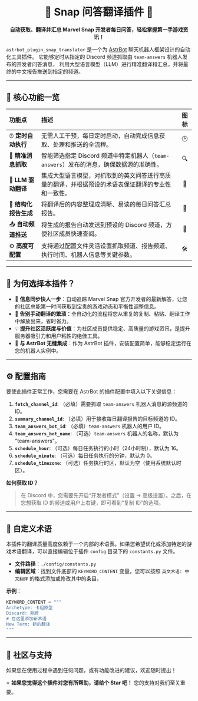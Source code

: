 <h1 align="center">🚀 Snap 问答翻译插件 🚀</h1>

<p align="center">
<strong>自动获取、翻译并汇总 Marvel Snap 开发者每日问答，轻松掌握第一手游戏资讯！</strong>
</p>

`astrbot_plugin_snap_translator` 是一个为 <a href="https://github.com/Soulter/AstrBot">AstrBot</a> 聊天机器人框架设计的自动化工具插件。
它能够定时从指定的 Discord 频道抓取由 `team-answers` 机器人发布的开发者问答消息，
利用大型语言模型（LLM）进行精准翻译和汇总，并将最终的中文报告推送到指定的频道。
</p>

---

## 🚀 核心功能一览

| 功能点 | 描述 | 图标 |
| :--- | :--- | :--: |
| ⏰ **定时自动执行** | 无需人工干预，每日定时启动，自动完成信息获取、处理和推送的全流程。 | 🕒 |
| 🎯 **精准消息抓取** | 智能筛选指定 Discord 频道中特定机器人（`team-answers`）发布的消息，确保数据源的准确性。 | 🔍 |
| 🧠 **LLM 驱动翻译** | 集成大型语言模型，对抓取到的英文问答进行高质量的翻译，并根据预设的术语表保证翻译的专业性和一致性。 | 🤖 |
| 📄 **结构化报告生成** | 将翻译后的内容整理成清晰、易读的每日问答汇总报告。 | 📰 |
| 📤 **自动频道推送** | 将生成的报告自动发送到预设的 Discord 频道，方便社区成员快速查阅。 | 📢 |
| ⚙️ **高度可配置** | 支持通过配置文件灵活设置抓取频道、报告频道、执行时间、机器人信息等关键参数。 | 🛠️ |

---

## 🤔 为何选择本插件？

-   🌟 **信息同步快人一步**：自动追踪 Marvel Snap 官方开发者的最新解答，让您的社区总能第一时间获取到宝贵的游戏动态和平衡性调整信息。
-   🎯 **告别手动翻译的繁琐**：全自动化的流程将您从重复的复制、粘贴、翻译工作中解放出来，省时省力。
-   💡 **提升社区活跃度与价值**：为社区成员提供稳定、高质量的游戏资讯，是提升服务器吸引力和用户粘性的绝佳工具。
-   🧩 **与 AstrBot 无缝集成**：作为 AstrBot 插件，安装配置简单，能够稳定运行在您的机器人实例中。

---

## ⚙️ 配置指南

要使此插件正常工作，您需要在 AstrBot 的插件配置中填入以下关键信息：

1.  **`fetch_channel_id`**: （必填）需要抓取 `team-answers` 机器人消息的源频道的 ID。
2.  **`summary_channel_id`**: （必填）用于接收每日翻译报告的目标频道的 ID。
3.  **`team_answers_bot_id`**: （必填）`team-answers` 机器人的用户 ID。
4.  **`team_answers_bot_name`**: （可选）`team-answers` 机器人的名称，默认为 "team-answers"。
5.  **`schedule_hour`**: （可选）每日任务执行的小时（24小时制），默认为 16。
6.  **`schedule_minute`**: （可选）每日任务执行的分钟，默认为 0。
7.  **`schedule_timezone`**: （可选）任务执行时区，默认为空（使用系统默认时区）。

**如何获取 ID？**
> 在 Discord 中，您需要先开启“开发者模式”（设置 -> 高级设置）。之后，在您想获取 ID 的频道或用户上右键，即可看到“复制 ID”的选项。

---

## 🔧 自定义术语

本插件的翻译质量高度依赖于一个内部的术语表。如果您希望优化或添加特定的游戏术语翻译，可以直接编辑位于插件 `config` 目录下的 `constants.py` 文件。

-   **文件路径**：`./config/constants.py`
-   **编辑区域**：找到文件底部的 `KEYWORD_CONTENT` 变量，您可以按照 `英文术语: 中文翻译` 的格式添加或修改其中的条目。

**示例**：
```python
KEYWORD_CONTENT = """
Archetype: 卡组原型
Discard: 弃牌
# 在这里添加新术语
New Term: 新的翻译
"""
```

---

## 🤝 社区与支持

如果您在使用过程中遇到任何问题，或有功能改进的建议，欢迎随时提出！

⭐️ **如果您觉得这个插件对您有所帮助，请给个 Star 吧！** 您的支持对我们至关重要。